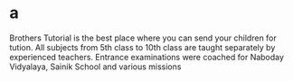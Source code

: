 # a
Brothers Tutorial is the best place where you can send your children for tution. All subjects from 5th class to 10th class are taught separately by experienced teachers.  Entrance examinations were coached for Naboday Vidyalaya, Sainik School and various missions

